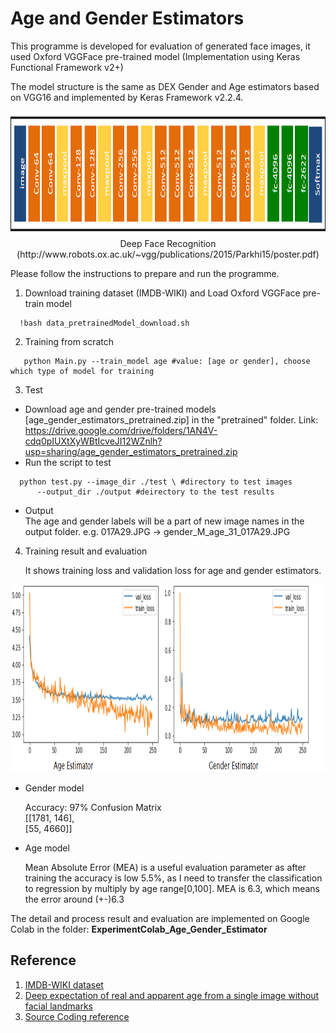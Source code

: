 # Age and Gender Estimators

This programme is developed for evaluation of generated face images, it used Oxford VGGFace pre-trained model (Implementation using Keras Functional Framework v2+)

The model structure is the same as DEX Gender and Age estimators based on VGG16 and implemented by Keras Framework v2.2.4.
<p align="center">
  <img src="output/vgg-face-model.png" height="200",width="800"> 
   Deep Face Recognition
  (http://www.robots.ox.ac.uk/~vgg/publications/2015/Parkhi15/poster.pdf)
</p>

Please follow the instructions to prepare and run the programme.

1. Download training dataset (IMDB-WIKI) and Load Oxford VGGFace pre-train model 

```
  !bash data_pretrainedModel_download.sh 
```

2. Training from scratch

```
   python Main.py --train_model age #value: [age or gender], choose which type of model for training
```

3. Test
* Download age and gender pre-trained models [age_gender_estimators_pretrained.zip] in the "pretrained" folder. 
Link: https://drive.google.com/drive/folders/1AN4V-cdq0pIUXtXyWBtIcveJI12WZnlh?usp=sharing/age_gender_estimators_pretrained.zip
* Run the script to test
```
  python test.py --image_dir ./test \ #directory to test images
      --output_dir ./output #deirectory to the test results
```
* Output \
The age and gender labels will be a part of new image names in the output folder.
e.g. 017A29.JPG -> gender_M_age_31_017A29.JPG

4. Training result and evaluation

    It shows training loss and validation loss for age and gender estimators.
<p align="center">
  <img src="output/agegenderloss.PNG" height="300",width="800">  
</p>

- Gender model

  Accuracy: 97%
  Confusion Matrix \
         [[1781,  146],\
         [55, 4660]]
- Age model

  Mean Absolute Error (MEA) is a useful evaluation parameter as after training the accuracy is low 5.5%, as I need to transfer the  classification to regression by multiply by age range[0,100]. 
  MEA is 6.3, which means the error around (+-)6.3 

The detail and process result and evaluation are implemented on Google Colab in the folder: <b>ExperimentColab_Age_Gender_Estimator</b>
## Reference
1. [IMDB-WIKI dataset](https://data.vision.ee.ethz.ch/cvl/rrothe/imdb-wiki/)
2. [Deep expectation of real and apparent age from a single image without facial landmarks](https://www.vision.ee.ethz.ch/publications/papers/proceedings/eth_biwi_01229.pdf)
3. [Source Coding reference](https://sefiks.com/2019/02/13/apparent-age-and-gender-prediction-in-keras/)
